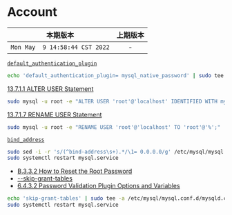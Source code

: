 # Account

|本期版本| 上期版本
|:---:|:---:
`Mon May  9 14:58:44 CST 2022` | -

[`default_authentication_plugin`](https://dev.mysql.com/doc/refman/8.0/en/server-system-variables.html#sysvar_default_authentication_plugin)

```bash
echo 'default_authentication_plugin= mysql_native_password' | sudo tee -a /etc/mysql/mysql.conf.d/mysqld.cnf
```

[13.7.1.1 ALTER USER Statement](https://dev.mysql.com/doc/refman/8.0/en/alter-user.html)

```bash
sudo mysql -u root -e "ALTER USER 'root'@'localhost' IDENTIFIED WITH mysql_native_password by '';"
```

[13.7.1.7 RENAME USER Statement](https://dev.mysql.com/doc/refman/8.0/en/rename-user.html)

```bash
sudo mysql -u root -e "RENAME USER 'root'@'localhost' TO 'root'@'%';"
```

[`bind_address`](https://dev.mysql.com/doc/refman/8.0/en/server-system-variables.html#sysvar_bind_address)

```bash
sudo sed -i -r 's/(^bind-address\s+).*/\1= 0.0.0.0/g' /etc/mysql/mysql.conf.d/mysqld.cnf
sudo systemctl restart mysql.service
```

* [B.3.3.2 How to Reset the Root Password](https://dev.mysql.com/doc/refman/8.0/en/resetting-permissions.html)
* [--skip-grant-tables](https://dev.mysql.com/doc/refman/8.0/en/server-options.html#option_mysqld_skip-grant-tables)
* [6.4.3.2 Password Validation Plugin Options and Variables](https://dev.mysql.com/doc/refman/5.7/en/validate-password-options-variables.html)

```bash
echo 'skip-grant-tables' | sudo tee -a /etc/mysql/mysql.conf.d/mysqld.cnf
sudo systemctl restart mysql.service
```